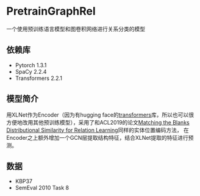 # PretrainGraphRel
一个使用预训练语言模型和图卷积网络进行关系分类的模型

## 依赖库
- Pytorch 1.3.1
- SpaCy 2.2.4
- Transformers 2.2.1

## 模型简介
用XLNet作为Encoder（因为有hugging face的[transformers](https://github.com/huggingface/transformers)库，所以也可以很方便地改用其他预训练模型），采用了和ACL2019的论文[Matching the Blanks Distributional Similarity for Relation Learning](https://www.aclweb.org/anthology/P19-1279.pdf)同样的实体位置编码方法，
在Encoder之上额外增加一个GCN层提取结构特征，结合XLNet提取的特征进行预测。

## 数据
- KBP37
- SemEval 2010 Task 8

